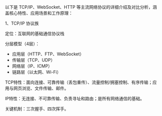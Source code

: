 以下是 TCP/IP、WebSocket、HTTP 等主流网络协议的详细介绍及对比分析，涵盖核心特性、应用场景和工作原理：

1、TCP/IP 协议族

定位：互联网的基础通信协议栈

分层模型（4层）：
- 应用层（HTTP、FTP、WebSocket）
- 传输层（TCP、UDP）
- 网络层（IP、ICMP）
- 链路层（以太网、Wi-Fi）

TCP特性：面向连接、可靠传输（丢包重传）、流量控制/拥塞控制、有序传输；应用与网页浏览、文件传输、邮件。

IP特性：无连接、不可靠传输、负责寻址和路由；是所有网络通信的基础。

关键机制：三次握手、四次挥手。
